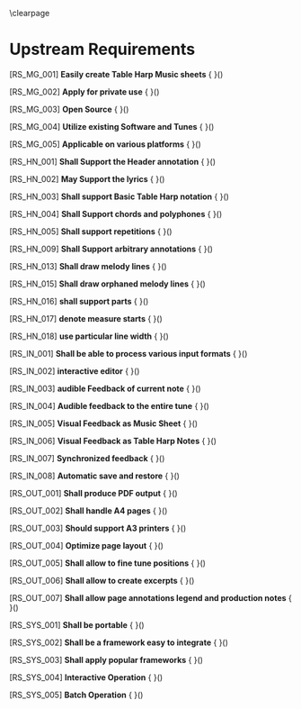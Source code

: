 
\clearpage

# Upstream Requirements



[RS_MG_001] **Easily create Table Harp Music sheets** { }()



[RS_MG_002] **Apply for private use** { }()



[RS_MG_003] **Open Source** { }()



[RS_MG_004] **Utilize existing Software and Tunes** { }()



[RS_MG_005] **Applicable on various platforms** { }()



[RS_HN_001] **Shall Support the Header annotation** { }()



[RS_HN_002] **May Support the lyrics** { }()



[RS_HN_003] **Shall support Basic Table Harp notation** { }()



[RS_HN_004] **Shall Support chords and polyphones** { }()



[RS_HN_005] **Shall support repetitions** { }()



[RS_HN_009] **Shall Support arbitrary annotations** { }()



[RS_HN_013] **Shall draw melody lines** { }()



[RS_HN_015] **Shall draw orphaned melody lines** { }()



[RS_HN_016] **shall support parts** { }()



[RS_HN_017] **denote measure starts** { }()



[RS_HN_018] **use particular line width** { }()



[RS_IN_001] **Shall be able to process various input formats** { }()



[RS_IN_002] **interactive editor** { }()



[RS_IN_003] **audible Feedback of current note** { }()



[RS_IN_004] **Audible feedback to the entire tune** { }()



[RS_IN_005] **Visual Feedback as Music Sheet** { }()



[RS_IN_006] **Visual Feedback as Table Harp Notes** { }()



[RS_IN_007] **Synchronized feedback** { }()



[RS_IN_008] **Automatic save and restore** { }()



[RS_OUT_001] **Shall produce PDF output** { }()



[RS_OUT_002] **Shall handle A4 pages** { }()



[RS_OUT_003] **Should support A3 printers** { }()



[RS_OUT_004] **Optimize page layout** { }()



[RS_OUT_005] **Shall allow to fine tune positions** { }()



[RS_OUT_006] **Shall allow to create excerpts** { }()



[RS_OUT_007] **Shall allow page annotations legend and production
    notes** { }()



[RS_SYS_001] **Shall be portable** { }()



[RS_SYS_002] **Shall be a framework easy to integrate** { }()



[RS_SYS_003] **Shall apply popular frameworks** { }()



[RS_SYS_004] **Interactive Operation** { }()



[RS_SYS_005] **Batch Operation** { }()
